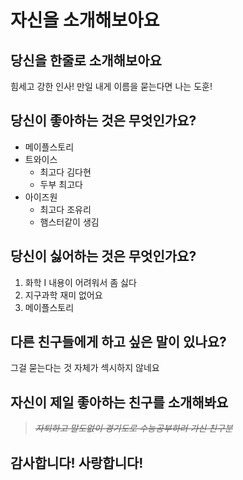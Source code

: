 # 자신을 소개해보아요
## 당신을 한줄로 소개해보아요
힘세고 강한 인사! 만일 내게 이름을 묻는다면 나는 도훈!
## 당신이 좋아하는 것은 무엇인가요?
- 메이플스토리
- 트와이스
    - 최고다 김다현
    - 두부 최고다
- 아이즈원
    - 최고다 조유리
    - 햄스터같이 생김
## 당신이 싫어하는 것은 무엇인가요?
1. 화학 I 내용이 어려워서 좀 싫다
2. 지구과학 재미 없어요
3. 메이플스토리
## 다른 친구들에게 하고 싶은 말이 있나요?
그걸 묻는다는 것 자체가 섹시하지 않네요
## 자신이 제일 좋아하는 친구를 소개해봐요
> ~~_자퇴하고 말도없이 경기도로 수능공부하러 가신 친구분_~~
## 감사합니다! 사랑합니다!